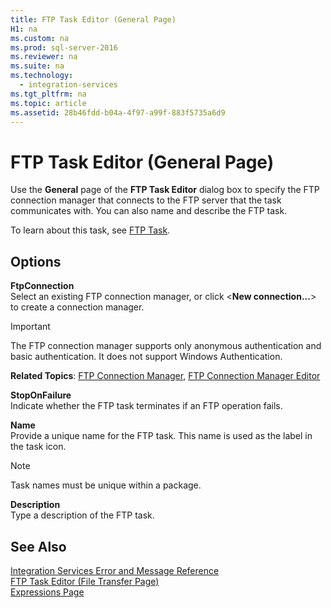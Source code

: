 ```yaml
---
title: FTP Task Editor (General Page)
H1: na
ms.custom: na
ms.prod: sql-server-2016
ms.reviewer: na
ms.suite: na
ms.technology: 
  - integration-services
ms.tgt_pltfrm: na
ms.topic: article
ms.assetid: 28b46fdd-b04a-4f97-a99f-883f5735a6d9
---
```

# FTP Task Editor (General Page)
  Use the **General** page of the **FTP Task Editor** dialog box to specify the FTP connection manager that connects to the FTP server that the task communicates with. You can also name and describe the FTP task.  
  
 To learn about this task, see [FTP Task](../../Topics/TopicNameNotContainA/FTP-Task.md).  
  
## Options  
 **FtpConnection**  
 Select an existing FTP connection manager, or click \<**New connection...**\> to create a connection manager.  
  
> [!IMPORTANT]  
>  The FTP connection manager supports only anonymous authentication and basic authentication. It does not support Windows Authentication.  
  
 **Related Topics**: [FTP Connection Manager](../../Topics/TopicNameNotContainA/FTP-Connection-Manager.md), [FTP Connection Manager Editor](../../Topics/TopicNameNotContainA/FTP-Connection-Manager-Editor.md)  
  
 **StopOnFailure**  
 Indicate whether the FTP task terminates if an FTP operation fails.  
  
 **Name**  
 Provide a unique name for the FTP task. This name is used as the label in the task icon.  
  
> [!NOTE]  
>  Task names must be unique within a package.  
  
 **Description**  
 Type a description of the FTP task.  
  
## See Also  
 [Integration Services Error and Message Reference](../../Topics/TopicNameNotContainA/Integration-Services-Error-and-Message-Reference.md)   
 [FTP Task Editor &#40;File Transfer Page&#41;](../../Topics/TopicNameNotContainA/FTP-Task-Editor--File-Transfer-Page-.md)   
 [Expressions Page](../../Topics/TopicNameNotContainA/Expressions-Page.md)  
  
  